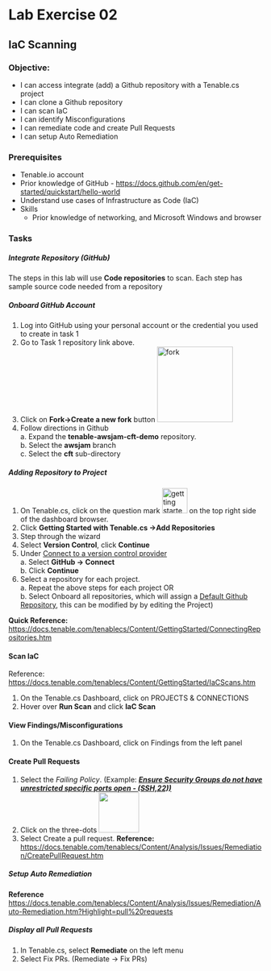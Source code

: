# Lab Exercise 02

## IaC Scanning

### Objective:

- I can access integrate (add) a Github repository with a Tenable.cs project
- I can clone a Github repository
- I can scan IaC
- I can identify Misconfigurations
- I can remediate code and create Pull Requests
- I can setup Auto Remediation

### Prerequisites
- Tenable.io account
- Prior knowledge of GitHub - https://docs.github.com/en/get-started/quickstart/hello-world
- Understand use cases of Infrastructure as Code (IaC)
- Skills
  - Prior knowledge of networking, and Microsoft Windows and browser

### Tasks

##### Integrate Repository (GitHub)

The steps in this lab will use **Code repositories** to scan.
Each step has sample source code needed from a repository

##### Onboard GitHub Account

1.  Log into GitHub using your personal account or the credential you used to create in task 1
2.  Go to Task 1 repository link above.
3.  Click on **Fork->Create a new fork** button <img src="https://aws-jam-challenge-resources.s3.amazonaws.com/scan-and-remediate-ninja/github_create_fork.png" height="150" alt="fork" />
4.  Follow directions in Github  
a.  Expand the **tenable-awsjam-cft-demo** repository.  
b.  Select the **awsjam** branch  
c.  Select the **cft** sub-directory  

##### Adding Repository to Project

1.  On Tenable.cs, click on the question mark <img src="https://aws-jam-challenge-resources.s3.amazonaws.com/scan-and-remediate-ninja/question_mark_getting_started.png" height="50" alt="gettting started" /> on the top right side of the dashboard browser.
2.  Click **Getting Started with Tenable.cs ->Add Repositories**
3.  Step through the wizard
4.  Select **Version Control**, click **Continue**
5.  Under <u>Connect to a version control provider</u>  
  a.  Select **GitHub -> Connect**  
  b.  Click **Continue**
6.  Select a repository for each project.  
  a.  Repeat the above steps for each project OR  
  b.  Select Onboard all repositories, which will assign a <u>Default Github Repository</u>, this can be modified by by editing the Project)   
  
**Quick Reference:**  https://docs.tenable.com/tenablecs/Content/GettingStarted/ConnectingRepositories.htm


#### Scan IaC

Reference:  https://docs.tenable.com/tenablecs/Content/GettingStarted/IaCScans.htm

1.  On the Tenable.cs Dashboard, click on PROJECTS & CONNECTIONS   
2.  Hover over **Run Scan** and click **IaC Scan**

#### View Findings/Misconfigurations

1.  On the Tenable.cs Dashboard, click on Findings from the left panel

####  Create Pull Requests 

1.  Select the *Failing Policy*. (Example:  <u>***Ensure Security Groups do not have unrestricted specific ports open - (SSH,22))***</u>
2.  Click on the three-dots <img src="https://aws-jam-challenge-resources.s3.amazonaws.com/scan-and-remediate-ninja/three-dot-button.png" height="80" />
3.  Select Create a pull request.
**Reference:**  https://docs.tenable.com/tenablecs/Content/Analysis/Issues/Remediation/CreatePullRequest.htm

##### Setup Auto Remediation

**Reference**  https://docs.tenable.com/tenablecs/Content/Analysis/Issues/Remediation/Auto-Remediation.htm?Highlight=pull%20requests   

##### Display all Pull Requests

1.  In Tenable.cs, select **Remediate** on the left menu
2.  Select Fix PRs. (Remediate -> Fix PRs)

